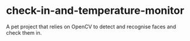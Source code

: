 # check-in-and-temperature-monitor
A pet project that relies on OpenCV to detect and recognise faces and check them in.
